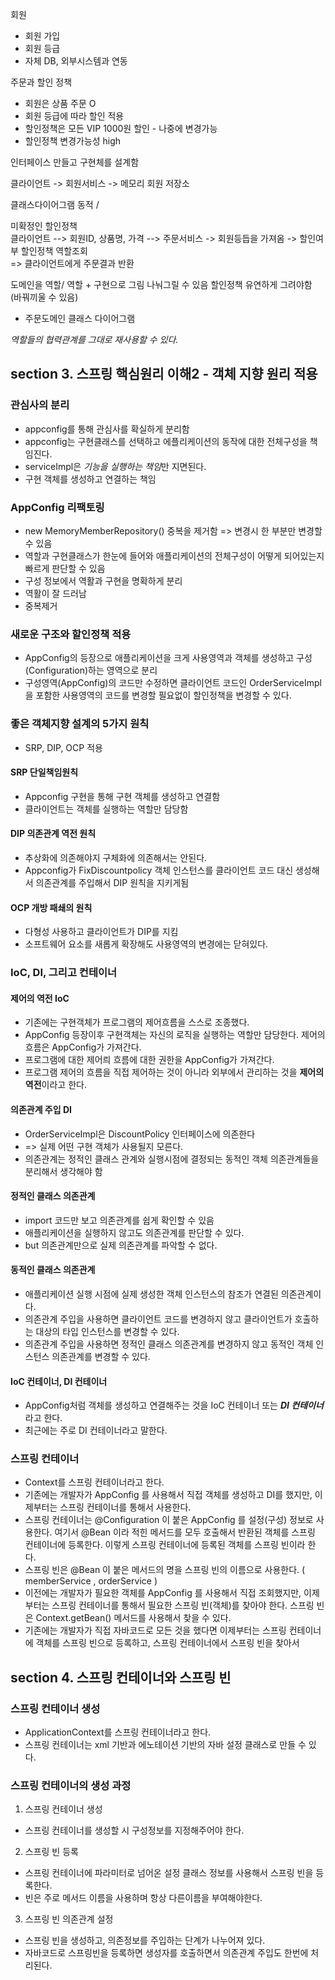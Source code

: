       
회원    
- 회원 가입     
- 회원 등급   
- 자체  DB, 외부시스템과 연동     
     
주문과 할인 정책     
- 회원은 상품 주문 O  
- 회원 등급에 따라 할인 적용  
- 할인정책은 모든 VIP 1000원 할인 - 나중에 변경가능   
- 할인정책 변경가능성 high   
   
인터페이스 만들고 구현체를 설계함   
   
클라이언트 -> 회원서비스 -> 메모리 회원 저장소   
   
클래스다이어그램 동적 /   
  
미확정인 할인정책   
클라이언트 --> 회원ID, 상품명, 가격 --> 주문서비스 -> 회원등듭을 가져옴 -> 할인여부 할인정책 역할조회     
=> 클라이언트에게 주문결과 반환      
     
도메인을 역할/ 역할 + 구현으로 그림 나눠그릴 수 있음 
할인정책 유연하게 그려야함 (바꿔끼울 수 있음)  
   
- 주문도메인 클래스 다이어그램   
   
 *역할들의 협력관계를 그대로 재사용할 수 있다.*     

## section 3. 스프링 핵심원리 이해2 - 객체 지향 원리 적용

### 관심사의 분리 
- appconfig를 통해 관심사를 확실하게 분리함
- appconfig는 구현클래스를 선택하고 에플리케이션의 동작에 대한 전체구성을 책임진다.
- serviceImpl은 *기능을 실행하는 책임*만 지면된다. 
- 구현 객체를 생성하고 연결하는 책임

### AppConfig 리팩토링
- new MemoryMemberRepository() 중복을 제거함 => 변경시 한 부분만 변경할 수 있음   
- 역할과 구현클래스가 한눈에 들어와 애플리케이션의 전체구성이 어떻게 되어있는지 빠르게 판단할 수 있음   
- 구성 정보에서 역활과 구현을 명확하게 분리  
- 역활이 잘 드러남
- 중복제거

### 새로운 구조와 할인정책 적용
- AppConfig의 등장으로 애플리케이션을 크게 사용영역과 객체를 생성하고 구성(Configuration)하는 영역으로 분리   
- 구성영역(AppConfig)의 코드만 수정하면 클라이언트 코드인 OrderServiceImpl을 포함한 사용영역의 코드를 변경할 필요없이 할인정책을 변경할 수 있다.

### 좋은 객체지향 설계의 5가지 원칙   
- SRP, DIP, OCP 적용
   
#### SRP 단일책임원칙
- Appconfig 구현을 통해 구현 객체를 생성하고 연결함   
- 클라이언트는 객체를 실행하는 역할만 담당함   

#### DIP 의존관계 역전 원칙
- 추상화에 의존해야지 구체화에 의존해서는 안된다.
- Appconfig가 FixDiscountpolicy 객체 인스턴스를 클라이언트 코드 대신 생성해서 의존관계를 주입해서 DIP 원칙을 지키게됨

#### OCP 개방 패쇄의 원칙   
- 다형성 사용하고 클라이언트가 DIP를 지킴   
- 소프트웨어 요소를 새롭게 확장해도 사용영역의 변경에는 닫혀있다.  

### IoC, DI, 그리고 컨테이너

#### 제어의 역전 IoC   
- 기존에는 구현객체가 프로그램의 제어흐름을 스스로 조종했다.
- AppConfig 등장이후 구현객체는 자신의 로직을 실행하는 역할만 담당한다. 제어의 흐름은 AppConfig가 가져간다.
- 프로그램에 대한 제어릐 흐름에 대한 권한을 AppConfig가 가져간다.   
- 프로그램 제어의 흐름을 직접 제어하는 것이 아니라 외부에서 관리하는 것을 **제어의 역전**이라고 한다.   

#### 의존관계 주입 DI
- OrderServiceImpl은 DiscountPolicy 인터페이스에 의존한다
- => 실제 어떤 구현 객체가 사용될지 모른다. 
- 의존관계는 정적인 클래스 관계와 실행시점에 결정되는 동적인 객체 의존관계들을 분리해서 생각해야 함   

#### 정적인 클래스 의존관계   
- import 코드만 보고 의존관계를 쉽게 확인할 수 있음    
- 애플리케이션을 실행하지 않고도 의존관계를 판단할 수 있다.
- but 의존관계만으로 실제 의존관계를 파악할 수 없다.

#### 동적인 클래스 의존관계   
- 애플리케이션 실행 시점에 실제 생성한 객체 인스턴스의 참조가 연결된 의존관계이다.   
- 의존관계 주입을 사용하면 클라이언트 코드를 변경하지 않고 클라이언트가 호출하는 대상의 타입 인스턴스를 변경할 수 있다.
- 의존관계 주입을 사용하면 정적인 클래스 의존관계를 변경하지 않고 동적인 객체 인스턴스 의존관계를 변경할 수 있다.


#### IoC 컨테이너, DI 컨테이너
- AppConfig처럼 객체를 생성하고 연결해주는 것을 IoC 컨테이너 또는 _**DI 컨테이너**_ 라고 한다.   
- 최근에는 주로 DI 컨테이너라고 말한다.   

### 스프링 컨테이너
- Context를 스프링 컨테이너라고 한다.
- 기존에는 개발자가 AppConfig 를 사용해서 직접 객체를 생성하고 DI를 했지만, 이제부터는 스프링 컨테이너를 통해서 사용한다. 
- 스프링 컨테이너는 @Configuration 이 붙은 AppConfig 를 설정(구성) 정보로 사용한다. 여기서 @Bean 이라 적힌 메서드를 모두 호출해서 반환된 객체를 스프링 컨테이너에 등록한다. 이렇게 스프링 컨테이너에 등록된 객체를 스프링 빈이라 한다. 
- 스프링 빈은 @Bean 이 붙은 메서드의 명을 스프링 빈의 이름으로 사용한다. ( memberService , orderService )
- 이전에는 개발자가 필요한 객체를 AppConfig 를 사용해서 직접 조회했지만, 이제부터는 스프링 컨테이너를 통해서 필요한 스프링 빈(객체)를 찾아야 한다. 스프링 빈은 Context.getBean() 메서드를 사용해서 찾을 수 있다. 
- 기존에는 개발자가 직접 자바코드로 모든 것을 했다면 이제부터는 스프링 컨테이너에 객체를 스프링 빈으로 등록하고, 스프링 컨테이너에서 스프링 빈을 찾아서 



## section 4. 스프링 컨테이너와 스프링 빈

### 스프링 컨테이너 생성 
- ApplicationContext를 스프링 컨테이너라고 한다.
- 스프링 컨테이너는 xml 기반과 에노테이션 기반의 자바 설정 클래스로 만들 수 있다.

### 스프링 컨테이너의 생성 과정 
1. 스프링 컨테이너 생성
- 스프링 컨테이너를 생성할 시 구성정보를 지정해주어야 한다.
2. 스프링 빈 등록
- 스프링 컨테이너에 파라미터로 넘어온 설정 클래스 정보를 사용해서 스프링 빈을 등록한다.
- 빈은 주로 메서드 이름을 사용하며 항상 다른이름을 부여해야한다.
3. 스프링 빈 의존관계 설정
- 스프링 빈을 생성하고, 의존정보를 주입하는 단계가 나누어져 있다. 
- 자바코드로 스프링빈을 등록하면 생성자를 호출하면서 의존관계 주입도 한번에 처리된다.




 









